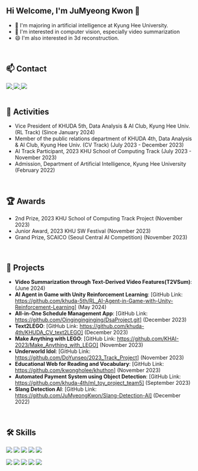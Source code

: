 ## Hi Welcome, I'm JuMyeong Kwon 👋
- 🔭 I'm majoring in artificial intelligence at Kyung Hee University.
- 🌱 I'm interested in computer vision, especially video summarization
- 😄 I'm also interested in 3d reconstruction.
<br>

## 📫 Contact
<a href="mailto:apple043058@khu.ac.kr" target="_blank">
<img src="https://img.shields.io/badge/apple043058@khu.ac.kr-EA4335.svg?style=flat-square&logo=Gmail&logoColor=white"/>
</a> <a href="https://kwonjumyeong.tistory.com/" target="_blank">
<img src="https://img.shields.io/badge/Tistory-000000.svg?style=flat-square&logo=Tistory&logoColor=white"/>
</a> </a> <a href="https://jumyeongkwon.github.io/" target="_blank">
<img src="https://img.shields.io/badge/Portfolio-181717.svg?style=flat-square&logo=GitHub&logoColor=white"/>
</a>
<br><br>

## 🌟 Activities
- Vice President of KHUDA 5th, Data Analysis & AI Club, Kyung Hee Univ. (RL Track) (Since January 2024)
- Member of the public relations department of KHUDA 4th, Data Analysis & AI Club, Kyung Hee Univ. (CV Track) (July 2023 - December 2023)
- AI Track Participant, 2023 KHU School of Computing Track (July 2023 - November 2023)
- Admission, Department of Artificial Intelligence, Kyung Hee University (February 2022)
<br>

## 🏆 Awards
- 2nd Prize, 2023 KHU School of Computing Track Project (November 2023)
- Junior Award, 2023 KHU SW Festival (November 2023)
- Grand Prize, SCAICO (Seoul Central AI Competition) (November 2023)
<br>

## 🚀 Projects
- **Video Summarization through Text-Derived Video Features(T2VSum)**: (June 2024)
- **AI Agent in Game with Unity Reinforcement Learning**: [GitHub Link: https://github.com/khuda-5th/RL_AI-Agent-in-Game-with-Unity-Reinforcement-Learning] (May 2024)
- **All-in-One Schedule Management App**: [GitHub Link: https://github.com/Oinginginginging/DsaProject.git] (December 2023)
- **Text2LEGO**: [GitHub Link: https://github.com/khuda-4th/KHUDA_CV_text2LEGO] (December 2023)
- **Make Anything with LEGO**: [GitHub Link: https://github.com/KHAI-2023/Make_Anything_with_LEGO] (November 2023)
- **Underworld Idol**: [GitHub Link: https://github.com/DoYunseo/2023_Track_Project] (November 2023)
- **Educational Web for Reading and Vocabulary**: [GitHub Link: https://github.com/kwongholee/khuthon] (November 2023)
- **Automated Payment System using Object Detection**: [GitHub Link: https://github.com/khuda-4th/ml_toy_project_team5] (September 2023)
- **Slang Detection AI**: [GitHub Link: https://github.com/JuMyeongKwon/Slang-Detection-AI] (December 2022)
<br>

## 🛠 Skills
<img src="https://img.shields.io/badge/Python-3776AB?style=for-the-badge&logo=Python&logoColor=white"> <img src="https://img.shields.io/badge/PyTorch-EE4C2C?style=for-the-badge&logo=PyTorch&logoColor=white"> <img src="https://img.shields.io/badge/Keras-D00000?style=for-the-badge&logo=Keras&logoColor=white"> <img src="https://img.shields.io/badge/Tensorflow-FF6F00?style=for-the-badge&logo=Tensorflow&logoColor=white"> <img src="https://img.shields.io/badge/OpenCV-5C3EE8?style=for-the-badge&logo=OpenCV&logoColor=white">

<img src="https://img.shields.io/badge/VS Code-007ACC?style=for-the-badge&logo=Visual Studio Code&logoColor=white"> <img src="https://img.shields.io/badge/Unity-000000?style=for-the-badge&logo=Unity&logoColor=white"> <img src="https://img.shields.io/badge/C++-00599C?style=for-the-badge&logo=C++&logoColor=white"> <img src="https://img.shields.io/badge/HTML5-E34F26?style=for-the-badge&logo=HTML5&logoColor=white"> <img src="https://img.shields.io/badge/CSS3-1572B6?style=for-the-badge&logo=CSS3&logoColor=white">
